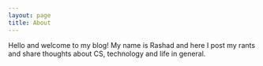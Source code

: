 ```yaml
---
layout: page
title: About
---
```


Hello and welcome to my blog! My name is Rashad and here I post my rants and share thoughts about CS, technology and life in general.
